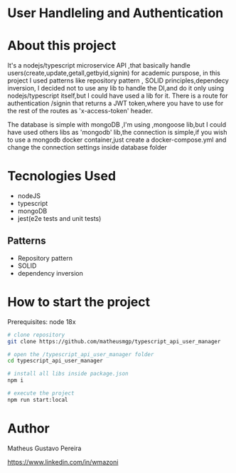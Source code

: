 # User Handleling and Authentication

# About this project

It's a nodejs/typescript microservice API ,that basically handle users(create,update,getall,getbyid,signin) for academic purspose,
in this project I used patterns like repository pattern , SOLID principles,dependecy inversion,
I decided not to use any lib to handle the DI,and do it only using nodejs/typescript itself,but I could have used a lib for it.
There is a route for authentication /signin that returns a JWT token,where you have to use for the rest of the routes as 'x-access-token' header.

The database is simple with mongoDB ,I'm using ,mongoose lib,but I could have used others libs as 'mongodb' lib,the connection is simple,if you wish
to use a mongodb docker container,just create a docker-compose.yml and change the connection settings inside database folder

# Tecnologies Used

- nodeJS
- typescript
- mongoDB
- jest(e2e tests and unit tests)

## Patterns

- Repository pattern
- SOLID
- dependency inversion

# How to start the project

Prerequisites: node 18x

```bash
# clone repository
git clone https://github.com/matheusmgp/typescript_api_user_manager

# open the /typescript_api_user_manager folder
cd typescript_api_user_manager

# install all libs inside package.json
npm i

# execute the project
npm run start:local
```

# Author

Matheus Gustavo Pereira

https://www.linkedin.com/in/wmazoni
